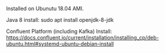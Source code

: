 Installed on Ubunutu 18.04 AMI.

Java 8 install: 
sudo apt install openjdk-8-jdk

Confluent Platform (including Kafka) Install:
https://docs.confluent.io/current/installation/installing_cp/deb-ubuntu.html#systemd-ubuntu-debian-install


